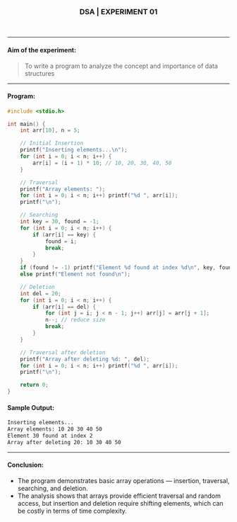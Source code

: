 <br>
<h3 align=center><b>DSA | EXPERIMENT 01</b></h3>
<br>

---

#### **Aim of the experiment:**
> To write a program to analyze the concept and importance of data structures

---

#### **Program:**
```c
#include <stdio.h>

int main() {
    int arr[10], n = 5;

    // Initial Insertion
    printf("Inserting elements...\n");
    for (int i = 0; i < n; i++) {
        arr[i] = (i + 1) * 10; // 10, 20, 30, 40, 50
    }

    // Traversal
    printf("Array elements: ");
    for (int i = 0; i < n; i++) printf("%d ", arr[i]);
    printf("\n");

    // Searching
    int key = 30, found = -1;
    for (int i = 0; i < n; i++) {
        if (arr[i] == key) {
            found = i;
            break;
        }
    }
    if (found != -1) printf("Element %d found at index %d\n", key, found);
    else printf("Element not found\n");

    // Deletion
    int del = 20;
    for (int i = 0; i < n; i++) {
        if (arr[i] == del) {
            for (int j = i; j < n - 1; j++) arr[j] = arr[j + 1];
            n--; // reduce size
            break;
        }
    }

    // Traversal after deletion
    printf("Array after deleting %d: ", del);
    for (int i = 0; i < n; i++) printf("%d ", arr[i]);
    printf("\n");

    return 0;
}
```

#### **Sample Output:**
```txt
Inserting elements...
Array elements: 10 20 30 40 50 
Element 30 found at index 2
Array after deleting 20: 10 30 40 50 
```

---

#### **Conclusion:**
- The program demonstrates basic array operations — insertion, traversal, searching, and deletion.
- The analysis shows that arrays provide efficient traversal and random access, but insertion and deletion require shifting elements, which can be costly in terms of time complexity.